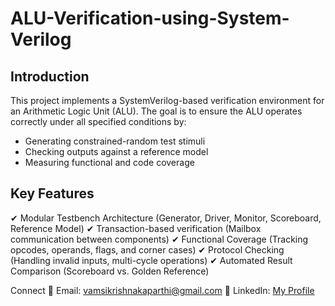 # ALU-Verification-using-System-Verilog

## Introduction
This project implements a SystemVerilog-based verification environment for an Arithmetic Logic Unit (ALU). The goal is to ensure the ALU operates correctly under all specified conditions by:
- Generating constrained-random test stimuli
- Checking outputs against a reference model
- Measuring functional and code coverage

## Key Features
✔ Modular Testbench Architecture (Generator, Driver, Monitor, Scoreboard, Reference Model)
✔ Transaction-based verification (Mailbox communication between components)
✔ Functional Coverage (Tracking opcodes, operands, flags, and corner cases)
✔ Protocol Checking (Handling invalid inputs, multi-cycle operations)
✔ Automated Result Comparison (Scoreboard vs. Golden Reference)

Connect
📧 Email: vamsikrishnakaparthi@gmail.com
🔗 LinkedIn: [My Profile](https://www.linkedin.com/in/vamsi-kaparthi-371730222?utm_source=share&utm_campaign=share_via&utm_content=profile&utm_medium=android_app)
